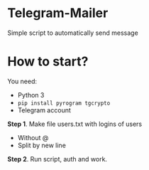 # Telegram-Mailer
Simple script to automatically send message 

# How to start?
You need:
- Python 3
- ```pip install pyrogram tgcrypto```
- Telegram account

**Step 1**. Make file users.txt with logins of users
- Without @
- Split by new line

**Step 2**. Run script, auth and work.
